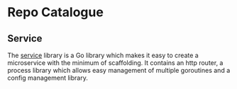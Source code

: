 # Repo Catalogue

## Service

The [service](service/Readme.md) library is a Go library which makes it easy to create a microservice
with the minimum of scaffolding. It contains an http router, a process library
which allows easy management of multiple goroutines and a config management
library. 